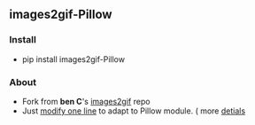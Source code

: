 ## images2gif-Pillow
### Install
- pip install images2gif-Pillow

### About
- Fork from **ben C**'s [images2gif](https://bitbucket.org/bench/images2gif.py) repo
- Just [modify one line](https://github.com/lucyking/images2gif-Pillow/blob/master/images2gif/images2gif.py#L426) to adapt to Pillow module. (  more [detials](http://stackoverflow.com/questions/19149643/error-in-images2gif-py-with-globalpalette)  
